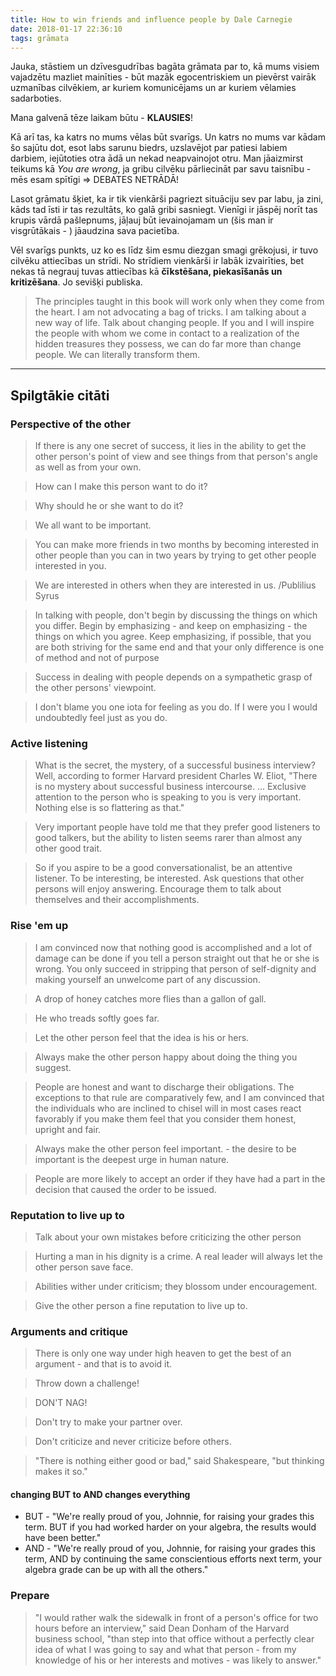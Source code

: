 ```yaml
---
title: How to win friends and influence people by Dale Carnegie
date: 2018-01-17 22:36:10
tags: grāmata
---
```


Jauka, stāstiem un dzīvesgudrības bagāta grāmata par to, kā mums visiem vajadzētu mazliet mainīties - būt mazāk egocentriskiem un pievērst vairāk uzmanības cilvēkiem, ar kuriem komunicējams un ar kuriem vēlamies sadarboties.

Mana galvenā tēze laikam būtu - **KLAUSIES**!

Kā arī tas, ka katrs no mums vēlas būt svarīgs. Un katrs no mums var kādam šo sajūtu dot, esot labs sarunu biedrs, uzslavējot par patiesi labiem darbiem, iejūtoties otra ādā un nekad neapvainojot otru. Man jāaizmirst teikums kā *You are wrong*, ja gribu cilvēku pārliecināt par savu taisnību - mēs esam spītīgi => DEBATES NETRĀDĀ!

Lasot grāmatu šķiet, ka ir tik vienkārši pagriezt situāciju sev par labu, ja zini, kāds tad īsti ir tas rezultāts, ko galā gribi sasniegt. Vienīgi ir jāspēj norīt tas krupis vārdā pašlepnums, jāļauj būt ievainojamam un (šis man ir visgrūtākais - ) jāaudzina sava pacietība.

Vēl svarīgs punkts, uz ko es līdz šim esmu diezgan smagi grēkojusi, ir tuvo cilvēku attiecības un strīdi. No strīdiem vienkārši ir labāk izvairīties, bet nekas tā negrauj tuvas attiecības kā **čīkstēšana, piekasīšanās un kritizēšana**. Jo sevišķi publiska.

> The principles taught in this book will work only when they come from the heart. I am not advocating a bag of tricks. I am talking about a new way of life. Talk about changing people. If you and I will inspire the people with whom we come in contact to a realization of the hidden treasures they possess, we can do far more than change people. We can literally transform them.

---

## Spilgtākie citāti

### Perspective of the other

> If there is any one secret of success, it lies in the ability to get the other person's point of view and see things from that person's angle as well as from your own.

> How can I make this person want to do it?

> Why should he or she want to do it?

> We all want to be important.

> You can make more friends in two months by becoming interested in other people than you can in two years by trying to get other people interested in you.

> We are interested in others when they are interested in us. /Publilius Syrus

> In talking with people, don't begin by discussing the things on which you differ. Begin by emphasizing - and keep on emphasizing - the things on which you agree. Keep emphasizing, if possible, that you are both striving for the same end and that your only difference is one of method and not of purpose

> Success in dealing with people depends on a sympathetic grasp of the other persons' viewpoint.

> I don't blame you one iota for feeling as you do. If I were you I would undoubtedly feel just as you do.

### Active listening

> What is the secret, the mystery, of a successful business interview? Well, according to former Harvard president Charles W. Eliot, "There is no mystery about successful business intercourse. ... Exclusive attention to the person who is speaking to you is very important. Nothing else is so flattering as that."

> Very important people have told me that they prefer good listeners to good talkers, but the ability to listen seems rarer than almost any other good trait.

> So if you aspire to be a good conversationalist, be an attentive listener. To be interesting, be interested. Ask questions that other persons will enjoy answering. Encourage them to talk about themselves and their accomplishments.

### Rise 'em up

> I am convinced now that nothing good is accomplished and a lot of damage can be done if you tell a person straight out that he or she is wrong. You only succeed in stripping that person of self-dignity and making yourself an unwelcome part of any discussion.

> A drop of honey catches more flies than a gallon of gall.

> He who treads softly goes far.

> Let the other person feel that the idea is his or hers.

> Always make the other person happy about doing the thing you suggest.

> People are honest and want to discharge their obligations. The exceptions to that rule are comparatively few, and I am convinced that the individuals who are inclined to chisel will in most cases react favorably if you make them feel that you consider them honest, upright and fair.

> Always make the other person feel important. - the desire to be important is the deepest urge in human nature.

> People are more likely to accept an order if they have had a part in the decision that caused the order to be issued.

### Reputation to live up to

> Talk about your own mistakes before criticizing the other person

> Hurting a man in his dignity is a crime. A real leader will always let the other person save face.

> Abilities wither under criticism; they blossom under encouragement.

> Give the other person a fine reputation to live up to.

### Arguments and critique

> There is only one way under high heaven to get the best of an argument - and that is to avoid it.

> Throw down a challenge!

> DON'T NAG!

> Don't try to make your partner over.

> Don't criticize and never criticize before others.

> "There is nothing either good or bad," said Shakespeare, "but thinking makes it so."

#### changing BUT to AND changes everything

- BUT - "We're really proud of you, Johnnie, for raising your grades this term. BUT if you had worked harder on your algebra, the results would have been better."
- AND - "We're really proud of you, Johnnie, for raising your grades this term, AND by continuing the same conscientious efforts next term, your algebra grade can be up with all the others."

### Prepare

> "I would rather walk the sidewalk in front of a person's office for two hours before an interview," said Dean Donham of the Harvard business school, "than step into that office without a perfectly clear idea of what I was going to say and what that person - from my knowledge of his or her interests and motives - was likely to answer."